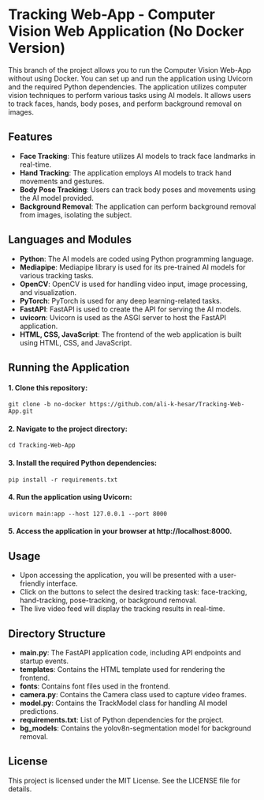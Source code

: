 # Tracking Web-App - Computer Vision Web Application (No Docker Version)

<!-- <div align="center">
  <p>
    <img width="100%" src="https://github.com/ali-k-hesar/pixel-shuffle-using-hand-tracking/assets/85279433/273d59f3-2fa8-47c1-a951-2af9251345e8"></a>
  </p>
</div>
 -->

This branch of the project allows you to run the Computer Vision Web-App without using Docker. You can set up and run the application using Uvicorn and the required Python dependencies. The application utilizes computer vision techniques to perform various tasks using AI models. It allows users to track faces, hands, body poses, and perform background removal on images.

## Features

- **Face Tracking**: This feature utilizes AI models to track face landmarks in real-time.
- **Hand Tracking**: The application employs AI models to track hand movements and gestures.
- **Body Pose Tracking**: Users can track body poses and movements using the AI model provided.
- **Background Removal**: The application can perform background removal from images, isolating the subject.

## Languages and Modules

- **Python**: The AI models are coded using Python programming language.
- **Mediapipe**: Mediapipe library is used for its pre-trained AI models for various tracking tasks.
- **OpenCV**: OpenCV is used for handling video input, image processing, and visualization.
- **PyTorch**: PyTorch is used for any deep learning-related tasks.
- **FastAPI**: FastAPI is used to create the API for serving the AI models.
- **uvicorn**: Uvicorn is used as the ASGI server to host the FastAPI application.
- **HTML, CSS, JavaScript**: The frontend of the web application is built using HTML, CSS, and JavaScript.

## Running the Application

#### 1. Clone this repository:

```shell
git clone -b no-docker https://github.com/ali-k-hesar/Tracking-Web-App.git
```

#### 2. Navigate to the project directory:

```shell
cd Tracking-Web-App
```

#### 3. Install the required Python dependencies:

```shell
pip install -r requirements.txt
```

#### 4. Run the application using Uvicorn:

```shell
uvicorn main:app --host 127.0.0.1 --port 8000
```

#### 5. Access the application in your browser at http://localhost:8000.

## Usage

- Upon accessing the application, you will be presented with a user-friendly interface.
- Click on the buttons to select the desired tracking task: face-tracking, hand-tracking, pose-tracking, or background removal.
- The live video feed will display the tracking results in real-time.

## Directory Structure

- **main.py**: The FastAPI application code, including API endpoints and startup events.
- **templates**: Contains the HTML template used for rendering the frontend.
- **fonts**: Contains font files used in the frontend.
- **camera.py**: Contains the Camera class used to capture video frames.
- **model.py**: Contains the TrackModel class for handling AI model predictions.
- **requirements.txt**: List of Python dependencies for the project.
- **bg_models**: Contains the yolov8n-segmentation model for background removal.

## License

This project is licensed under the MIT License. See the LICENSE file for details.